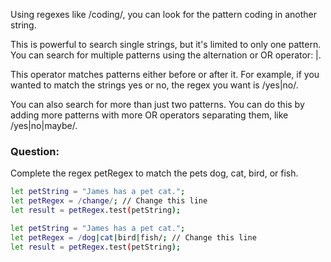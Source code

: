Using regexes like /coding/, you can look for the pattern coding in another string.

This is powerful to search single strings, but it's limited to only one pattern. You can search for multiple patterns using the alternation or OR operator: |.

This operator matches patterns either before or after it. For example, if you wanted to match the strings yes or no, the regex you want is /yes|no/.

You can also search for more than just two patterns. You can do this by adding more patterns with more OR operators separating them, like /yes|no|maybe/.
### Question:
Complete the regex petRegex to match the pets dog, cat, bird, or fish.
```bash
let petString = "James has a pet cat.";
let petRegex = /change/; // Change this line
let result = petRegex.test(petString);
```
```bash
let petString = "James has a pet cat.";
let petRegex = /dog|cat|bird|fish/; // Change this line
let result = petRegex.test(petString);
```